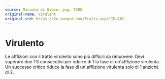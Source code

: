 ```yaml
---
source: Manuale di Gioco, pag. TODO
original-name: Virulent
original-srd: https://2e.aonprd.com/Traits.aspx?ID=162
---
```


# Virulento

Le afflizioni con il tratto virulento sono più difficili da rimuovere. Devi
superare due TS consecutivi per ridurre di 1 la fase di un'afflizione virulenta.
Un successo critico riduce la fase di un'afflizione virulenta solo di 1 anziché
di 2.
